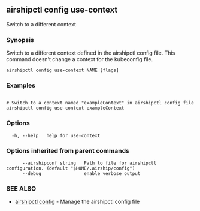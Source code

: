 ## airshipctl config use-context

Switch to a different context

### Synopsis

Switch to a different context defined in the airshipctl config file.
This command doesn't change a context for the kubeconfig file.


```
airshipctl config use-context NAME [flags]
```

### Examples

```

# Switch to a context named "exampleContext" in airshipctl config file
airshipctl config use-context exampleContext

```

### Options

```
  -h, --help   help for use-context
```

### Options inherited from parent commands

```
      --airshipconf string   Path to file for airshipctl configuration. (default "$HOME/.airship/config")
      --debug                enable verbose output
```

### SEE ALSO

* [airshipctl config](airshipctl_config.md)	 - Manage the airshipctl config file

